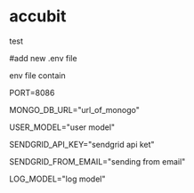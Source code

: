 # accubit
test

#add new .env file

env file contain

PORT=8086

MONGO_DB_URL="url_of_monogo"

USER_MODEL="user model"
  
SENDGRID_API_KEY="sendgrid api ket"
  
SENDGRID_FROM_EMAIL="sending from email"
  
LOG_MODEL="log model"
 
